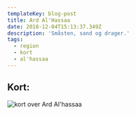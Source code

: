 ```yaml
---
templateKey: blog-post
title: Ard Al'Hassaa
date: 2018-12-04T15:13:37.349Z
description: 'Småsten, sand og drager.'
tags:
  - region
  - kort
  - al'hassaa
---
```

## Kort:

![kort over Ard Al'hassaa](/img/alhassaa-map.jpg)
